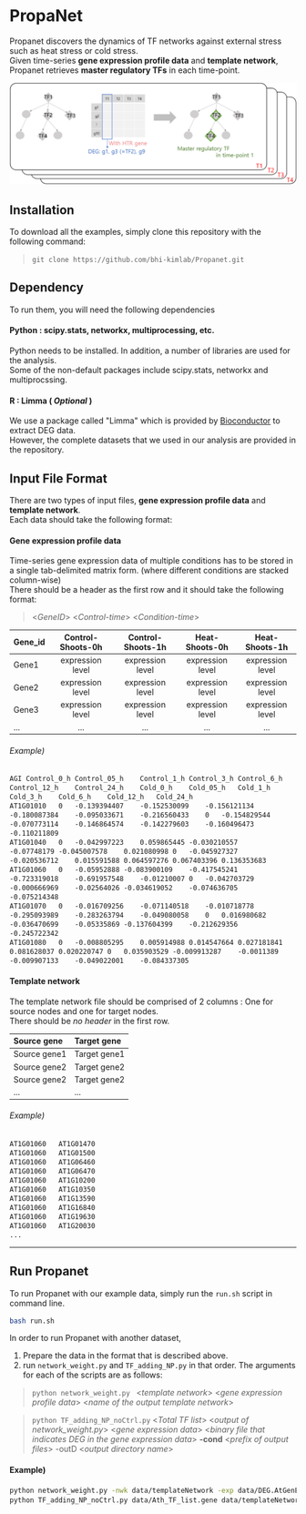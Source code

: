 # PropaNet
Propanet discovers the dynamics of TF networks against external stress such as heat stress or cold stress.  
Given time-series **gene expression profile data** and **template network**, Propanet retrieves **master regulatory TFs** in each time-point.

![fig1_Overview](readme/1_overview.png)

## Installation
To download all the examples, simply clone this repository with the following command:
> `git clone https://github.com/bhi-kimlab/Propanet.git`

## Dependency
To run them, you will need the following dependencies

#### Python : scipy.stats, networkx, multiprocessing, etc.
Python needs to be installed. In addition, a number of libraries are used for the analysis.  
Some of the non-default packages include scipy.stats, networkx and multiprocssing.

#### R : Limma ( _Optional_ )
We use a package called "Limma" which is provided by [Bioconductor](http://bioconductor.org/packages/release/bioc/html/limma.html) to extract DEG data.  
However, the complete datasets that we used in our analysis are provided in the repository.

## Input File Format
There are two types of input files, **gene expression profile data** and **template network**.  
Each data should take the following format:
#### Gene expression profile data
Time-series gene expression data of multiple conditions has to be stored in a single tab-delimited matrix form. (where different conditions are stacked column-wise)  
There should be a header as the first row and it should take the following format:  
> <_GeneID_>  <_Control-time_> <_Condition-time_>

| Gene_id | Control-Shoots-0h | Control-Shoots-1h |  Heat-Shoots-0h  |  Heat-Shoots-1h  |
| ------- | :---------------: | :---------------: | :--------------: | :--------------: |
| Gene1   | expression level  | expression level  | expression level | expression level |
| Gene2   | expression level  | expression level  | expression level | expression level |
| Gene3   | expression level  | expression level  | expression level | expression level |
| ...     | ...               | ...               | ...              | ...              |

###### Example)
```
AGI Control_0_h Control_05_h    Control_1_h Control_3_h Control_6_h Control_12_h    Control_24_h    Cold_0_h    Cold_05_h   Cold_1_h    Cold_3_h    Cold_6_h    Cold_12_h   Cold_24_h
AT1G01010   0   -0.139394407    -0.152530099    -0.156121134    -0.180087384    -0.095033671    -0.216560433    0   -0.154829544    -0.070773114    -0.146864574    -0.142279603    -0.160496473    -0.110211809
AT1G01040   0   -0.042997223    0.059865445 -0.030210557    -0.07748179 -0.045007578    0.021080998 0   -0.045927327    -0.020536712    0.015591588 0.064597276 0.067403396 0.136353683
AT1G01060   0   -0.05952888 -0.083900109    -0.417545241    -0.723319018    -0.691957548    -0.01210007 0   -0.042703729    -0.000666969    -0.02564026 -0.034619052    -0.074636705    -0.075214348
AT1G01070   0   -0.016709256    -0.071140518    -0.010718778    -0.295093989    -0.283263794    -0.049080058    0   0.016980682 -0.036470699    -0.05335869 -0.137604399    -0.212629356    -0.245722342
AT1G01080   0   -0.008805295    0.005914988 0.014547664 0.027181841 0.081628037 0.020220747 0   0.035903529 -0.009913287    -0.0011389  -0.009907133    -0.049022001    -0.084337305
```

#### Template network
The template network file should be comprised of 2 columns : One for source nodes and one for target nodes.  
There should be _no header_ in the first row.

| Source gene  | Target gene  |
| :----------- | :----------- |
| Source gene1 | Target gene1 |
| Source gene2 | Target gene2 |
| Source gene2 | Target gene2 |
| ...          | ...          |

###### Example)
```
AT1G01060	AT1G01470
AT1G01060	AT1G01500
AT1G01060	AT1G06460
AT1G01060	AT1G06470
AT1G01060	AT1G10200
AT1G01060	AT1G10350
AT1G01060	AT1G13590
AT1G01060	AT1G16840
AT1G01060	AT1G19630
AT1G01060	AT1G20030
...
```

---
## Run Propanet
To run Propanet with our example data, simply run the `run.sh` script in command line.
```bash
bash run.sh
```
In order to run Propanet with another dataset,
1. Prepare the data in the format that is described above.
2. run `network_weight.py` and `TF_adding_NP.py` in that order. The arguments for each of the scripts are as follows:
  > `python network_weight.py ` <_template network_> <_gene expression profile data_> <_name of the output template network_>

  > `python TF_adding_NP_noCtrl.py` <_Total TF list_> <*output of network_weight.py*> <_gene expression data_> <_binary file that indicates DEG in the gene expression data_> **-cond** <_prefix of output files_> -outD <_output directory name_>

#### Example)
```bash
python network_weight.py -nwk data/templateNetwork -exp data/DEG.AtGenExpress.signed_zstats.heat_shoots -p 15 -o data/templateNetwork.heat_shoots
python TF_adding_NP_noCtrl.py data/Ath_TF_list.gene data/templateNetwork.heat_shoots data/DEG.AtGenExpress.signed_zstats.heat_shoots data/DEG.AtGenExpress.signed_binary.heat_shoots -cond AtGenExpress.heat_shoots -p 5 -c 0.5 -coverNo 300 -outD result
```
